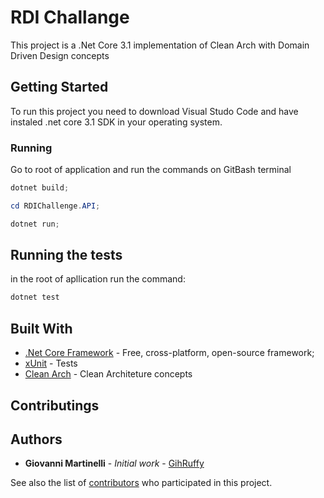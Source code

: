 # RDI Challange

This project is a .Net Core 3.1 implementation of Clean Arch with Domain Driven Design concepts  

## Getting Started

To run this project you need to download Visual Studo Code and have instaled .net core 3.1 SDK in your operating system.

### Running

Go to root of application and run the commands on GitBash terminal

```powershell
dotnet build;
```

```powershell
cd RDIChallenge.API; 
```

```powershell
dotnet run;
```

## Running the tests

in the root of apllication run the command:

```powershell
dotnet test
```
## Built With

* [.Net Core Framework](https://dotnet.microsoft.com/download/dotnet-core) - Free, cross-platform, open-source framework;
* [xUnit](https://xunit.net) - Tests
* [Clean Arch](https://blog.cleancoder.com/uncle-bob/2012/08/13/the-clean-architecture.html) - Clean Architeture concepts
## Contributings

## Authors

* **Giovanni Martinelli** - *Initial work* - [GihRuffy](https://github.com/gihruffy/)

See also the list of [contributors](https://github.com/gihruffy/RDIChallenge/contributors) who participated in this project.

